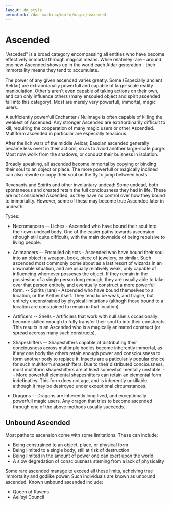 ```yaml
---
layout: dm_style
permalink: /dae-machina/world/magic/ascended
---
```


# Ascended

"Asceded" is a broad category encompassing all entities who have become effectively immortal through magical means. While relativley rare - around one new Ascended shows up in the world each Aldar generation - 
their immortallity means they tend to accumulate.

The power of any given ascended varies greatly. Some (Especially ancient Aeldar) are extraordanally powerfull and capable of large-scale reality manipulation. Other's aren't even capable of taking actions on their own, 
and can only influence others (many ensouled object and spirit ascended fall into this category). Most are merely very powerfull, immortal, magic users.

A sufficiently powerfull Enchanter / Nullmage is often capable of killing the weakest of Ascended. Any stronger Ascended are extraordinarily difficult to kill, requiring the cooperation of many magic users or other Ascended. 
Multiform ascended in particular are especially tenacious.

After the lich wars of the middle Aeldar, Easoian ascended generally became less overt in their actions, so as to avoid another large-scale purge. Most now work from the shadows, or conduct their buisness in isolation.

Broadly speaking, all ascended become immortal by copying or binding their soul to an object or place. The more powerfull or magically inclined can also rewrite or copy their soul on the fly to jump between hosts.

Revenants and Spirits and other involuntary undead: Some undead, both spontaneous and created retain the full conciousness they had in life. These are not considered Ascended, as they have no control over how they bound 
to immortality. However, some of these may become true Ascended later in undeath.

Types:

- Necromancers 
-- Liches - Ascended who have bound their soul into their own undead body. One of the easier paths towards ascension (though still quite difficult), with the main downside of being repulsive to living people.

- Animancers
-- Ensouled objects - Ascended who have bound their soul into an object; a weapon, book, piece of jewelery, or similar. Such ascended most commonly come about as a last resort of wizards in an unwinable situation, 
   and are usually relatively weak, only capable of influencing whomever posseses the object. If they remain in the possiesion of a single person long enough, they are usually able to take over that person entirely, 
   and eventually construct a more powerfull form.
-- Spirits (rare) - Ascended who have bound themselves to a location, or the Aether itself. They tend to be weak, and fragile, but entirely unconstrained by physical limitations (althogh those bound to a location are 
   constrained to remain in that location).

- Artificers
-- Shells - Artificiers that work with null shells occasionally become skilled enough to fully transfer their soul to into their consturcts. This results in an Ascended 
   who is a magically animated construct (or spread accross many such constructs).

- Shapeshifters 
-- Shapeshifters capable of distributing their conciousness across multimple bodies become inherently immortal, as if any one body the others retain enough power and consciousness to form another body to replace it. 
   Insects are a paticularily popular choice for such multiform shapeshifters. Due to their distributed conciousness, most multiform shapeshifters are at least somewhat mentally unstable. 
-- More powerfull elemental shapeshifters can retain an elemental form indefinatley. This form does not age, and is inherently unkillable, although it may be destroyed under exceptional circumstances.

- Dragons
-- Dragons are inherently long lived, and exceptionally powerfull magic users. Any dragon that tries to become ascended through one of the above methods usually succeeds.

## Unbound Ascended

Most paths to ascension come with some limitations. These can include:
 - Being constrained to an object, place, or physical form
 - Being limited to a single body, still at risk of destruction
 - Being limited in the amount of power one can exert upon the world
 - A slow degredation of consciousness steming from a lack of physicality

Some rare ascended manage to exceed all these limits, acheiving true immortality and godlike power.
Such individuals are known as unbound ascended. Known unbound ascended include:

 - Queen of Ravens
 - Ael'syi Council